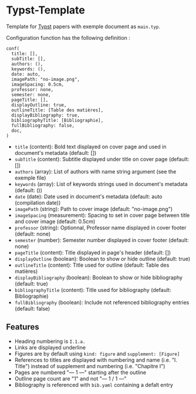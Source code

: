 # Typst-Template

Template for [Typst](https://typst.app/) papers with exemple document as `main.typ`.

Configuration function has the following definition :

```
conf(
  title: [],
  subTitle: [],
  authors: (),
  keywords: (),
  date: auto,
  imagePath: "no-image.png",
  imageSpacing: 0.5cm,
  professor: none,
  semester: none,
  pageTitle: [],
  displayOutline: true,
  outlineTitle: [Table des matières],
  displayBibliography: true,
  bibliographyTitle: [Bibliographie],
  fullBibliography: false,
  doc,
)
```

- `title` (content): Bold text displayed on cover page and used in document's metadata (default: [])
- `subTitle` (content): Subtitle displayed under title on cover page (default: [])
- `authors` (array): List of authors with name string argument (see the exemple file)
- `keywords` (array): List of keywords strings used in document's metadata (default: ())
- `date` (date): Date used in document's metadata (default: auto (compilation date))
- `imagePath` (string): Path to cover image (default: "no-image.png")
- `imageSpacing` (measurement): Spacing to set in cover page between title and cover image (default: 0.5cm)
- `professor` (string): Optionnal, Professor name displayed in cover footer (default: none)
- `semester` (number): Semester number displayed in cover footer (default: none)
- `pageTitle` (content): Title displayed in page's header (default: [])
- `displayOutline` (boolean): Boolean to show or hide outline (default: true)
- `outlineTitle` (content): Title used for outline (default: Table des matières)
- `displayBibliography` (boolean): Boolean to show or hide bibliography (default: true)
- `bibliographyTitle` (content): Title used for bibliography (default: Bibliographie)
- `fullBibliography` (boolean): Include not referenced bibliography entries (default: false)

## Features

- Heading numbering is `I.1.a.`
- Links are displayed underline
- Figures are by default using `kind: figure` and `supplement: [Figure]`
- References to titles are displayed with numbering and name (i.e. "I. Title") instead of supplement and numbering (i.e. "Chapitre I")
- Pages are numbered "— 1 —" starting after the outline
- Outline page count are "1" and not "— 1 / 1 —"
- Bibliography is referenced with `bib.yaml` containing a defalt entry